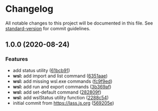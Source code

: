 # Changelog

All notable changes to this project will be documented in this file. See [standard-version](https://github.com/conventional-changelog/standard-version) for commit guidelines.

## 1.0.0 (2020-08-24)


### Features

* add status utility ([61bcb91](https://github.com/grmlin/node-wsl/commit/61bcb91e28549854ab3ab20affbd69adbdd2e527))
* **wsl:** add import and list command ([6351aae](https://github.com/grmlin/node-wsl/commit/6351aae3a8df56b1b6e22516b4b71d89ac5216f3))
* **wsl:** add missing wsl.exe commands ([fc9f9ed](https://github.com/grmlin/node-wsl/commit/fc9f9ed971c10af6d2b993c2e76bc4dee381f0ed))
* **wsl:** add run and export commands ([3b369af](https://github.com/grmlin/node-wsl/commit/3b369af0848c057b802a35807dd67e24c324bf62))
* **wsl:** add set-default command ([282809f](https://github.com/grmlin/node-wsl/commit/282809f4d24efc35a6e600540696670b33bb2fde))
* **wsl:** add wslStatus utility function ([2288c54](https://github.com/grmlin/node-wsl/commit/2288c54cccc270f9cb5d97d1f2e452ad904f1bee))
* initial commit from https://lass.js.org ([569205e](https://github.com/grmlin/node-wsl/commit/569205e15a8416f82e166d630557ab900b7859c4))
